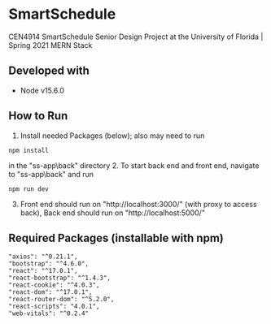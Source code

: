# SmartSchedule
CEN4914 SmartSchedule Senior Design Project at the University of Florida | Spring 2021
MERN Stack

## Developed with
* Node v15.6.0

## How to Run
1. Install needed Packages (below); also may need to run 
```
npm install
```
in the "ss-app\back\" directory
2. To start back end and front end, navigate to "ss-app\back\" and run 
```
npm run dev
```

3. Front end should run on "http://localhost:3000/" (with proxy to access back), Back end should run on "http://localhost:5000/" 

## Required Packages (installable with npm)
```
"axios": "^0.21.1",
"bootstrap": "^4.6.0",
"react": "^17.0.1",
"react-bootstrap": "^1.4.3",
"react-cookie": "^4.0.3",
"react-dom": "^17.0.1",
"react-router-dom": "^5.2.0",
"react-scripts": "4.0.1",
"web-vitals": "^0.2.4"
```